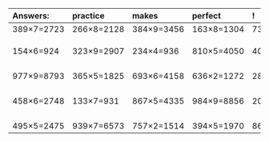 | Answers: | practice | makes | perfect | ! |
| :--- | :--- | :--- | :--- | :--- |
| 389×7=2723 | 266×8=2128 | 384×9=3456 | 163×8=1304 | 734×5=3670 | 
|   |   |   |   |   | 
|   |   |   |   |   | 
|   |   |   |   |   | 
| 154×6=924 | 323×9=2907 | 234×4=936 | 810×5=4050 | 401×9=3609 | 
|   |   |   |   |   | 
|   |   |   |   |   | 
|   |   |   |   |   | 
|   |   |   |   |   | 
| 977×9=8793 | 365×5=1825 | 693×6=4158 | 636×2=1272 | 280×3=840 | 
|   |   |   |   |   | 
|   |   |   |   |   | 
|   |   |   |   |   | 
|   |   |   |   |   | 
| 458×6=2748 | 133×7=931 | 867×5=4335 | 984×9=8856 | 205×8=1640 | 
|   |   |   |   |   | 
|   |   |   |   |   | 
|   |   |   |   |   | 
|   |   |   |   |   | 
| 495×5=2475 | 939×7=6573 | 757×2=1514 | 394×5=1970 | 867×6=5202 | 
